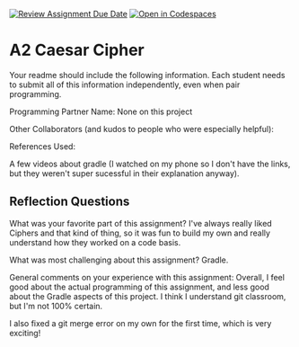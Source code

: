 [![Review Assignment Due Date](https://classroom.github.com/assets/deadline-readme-button-22041afd0340ce965d47ae6ef1cefeee28c7c493a6346c4f15d667ab976d596c.svg)](https://classroom.github.com/a/EMzpsL_M)
[![Open in Codespaces](https://classroom.github.com/assets/launch-codespace-2972f46106e565e64193e422d61a12cf1da4916b45550586e14ef0a7c637dd04.svg)](https://classroom.github.com/open-in-codespaces?assignment_repo_id=18267472)
# A2 Caesar Cipher

Your readme should include the following information. Each student needs to submit all of this information independently, even when pair programming. 

Programming Partner Name: None on this project

Other Collaborators (and kudos to people who were especially helpful):

References Used:

A few videos about gradle (I watched on my phone so I don't have the links, but they weren't super sucessful in their explanation anyway).

## Reflection Questions

What was your favorite part of this assignment?
I've always really liked Ciphers and that kind of thing, so it was fun to build my own and really understand how they worked on a code basis.

What was most challenging about this assignment?
Gradle.

General comments on your experience with this assignment:
Overall, I feel good about the actual programming of this assignment, and less good about the Gradle aspects of this project. I think I understand git classroom, but I'm not 100% certain. 

I also fixed a git merge error on my own for the first time, which is very exciting!